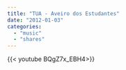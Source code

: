 ```yaml
---
title: "TUA - Aveiro dos Estudantes"
date: "2012-01-03"
categories:
  - "music"
  - "shares"
---
```


<div style="width: 70vw;">{{< youtube BQgZ7x_EBH4>}}</div>
